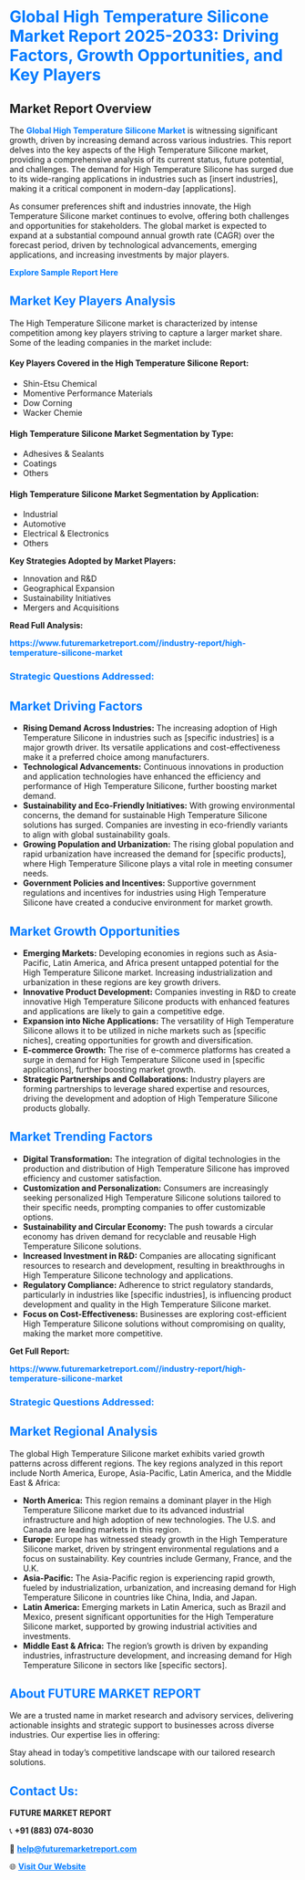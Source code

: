 <h1 style="color: #007BFF;">Global High Temperature Silicone Market Report 2025-2033: Driving Factors, Growth Opportunities, and Key Players</h1>

<section id="overview">
<h2>Market Report Overview</h2>
<p>The <a href="https://www.futuremarketreport.com//industry-report/high-temperature-silicone-market" style="color: #007BFF; text-decoration: none;"><strong>Global High Temperature Silicone Market</strong></a> is witnessing significant growth, driven by increasing demand across various industries. This report delves into the key aspects of the High Temperature Silicone market, providing a comprehensive analysis of its current status, future potential, and challenges. The demand for High Temperature Silicone has surged due to its wide-ranging applications in industries such as [insert industries], making it a critical component in modern-day [applications].</p>
<p>As consumer preferences shift and industries innovate, the High Temperature Silicone market continues to evolve, offering both challenges and opportunities for stakeholders. The global market is expected to expand at a substantial compound annual growth rate (CAGR) over the forecast period, driven by technological advancements, emerging applications, and increasing investments by major players.</p>
</section>

<section id="overview">
<p><a href="https://www.futuremarketreport.com//request-sample/reportId=83245" style="color: #007BFF; text-decoration: none;"><strong>Explore Sample Report Here</strong></a></p>
</section>

<section id="key-players">
<h2 style="color: #007BFF;">Market Key Players Analysis</h2>
<p>The High Temperature Silicone market is characterized by intense competition among key players striving to capture a larger market share. Some of the leading companies in the market include:</p>
<h4>Key Players Covered in the High Temperature Silicone Report:</h4>
<ul><li>Shin-Etsu Chemical</li><li>Momentive Performance Materials</li><li>Dow Corning</li><li>Wacker Chemie</li></ul>
<h4>High Temperature Silicone Market Segmentation by Type:</h4>
<ul><li>Adhesives &amp; Sealants</li><li>Coatings</li><li>Others</li></ul>

<h4>High Temperature Silicone Market Segmentation by Application:</h4>
<ul><li>Industrial</li><li>Automotive</li><li>Electrical &amp; Electronics</li><li>Others</li></ul>
<p><strong>Key Strategies Adopted by Market Players:</strong></p>
<ul>
<li>Innovation and R&D</li>
<li>Geographical Expansion</li>
<li>Sustainability Initiatives</li>
<li>Mergers and Acquisitions</li>
</ul>
</section>

<section>
<p><strong>Read Full Analysis: </strong></p><a href="https://www.futuremarketreport.com//industry-report/high-temperature-silicone-market" style="color: #007BFF; text-decoration: none;"><strong>https://www.futuremarketreport.com//industry-report/high-temperature-silicone-market</strong></a>
<h3 style="color: #007BFF;">Strategic Questions Addressed:</h3>
</section>

<section id="driving-factors">
<h2 style="color: #007BFF;">Market Driving Factors</h2>
<ul>
<li><strong>Rising Demand Across Industries:</strong> The increasing adoption of High Temperature Silicone in industries such as [specific industries] is a major growth driver. Its versatile applications and cost-effectiveness make it a preferred choice among manufacturers.</li>
<li><strong>Technological Advancements:</strong> Continuous innovations in production and application technologies have enhanced the efficiency and performance of High Temperature Silicone, further boosting market demand.</li>
<li><strong>Sustainability and Eco-Friendly Initiatives:</strong> With growing environmental concerns, the demand for sustainable High Temperature Silicone solutions has surged. Companies are investing in eco-friendly variants to align with global sustainability goals.</li>
<li><strong>Growing Population and Urbanization:</strong> The rising global population and rapid urbanization have increased the demand for [specific products], where High Temperature Silicone plays a vital role in meeting consumer needs.</li>
<li><strong>Government Policies and Incentives:</strong> Supportive government regulations and incentives for industries using High Temperature Silicone have created a conducive environment for market growth.</li>
</ul>
</section>

<section id="growth-opportunities">
<h2 style="color: #007BFF;">Market Growth Opportunities</h2>
<ul>
<li><strong>Emerging Markets:</strong> Developing economies in regions such as Asia-Pacific, Latin America, and Africa present untapped potential for the High Temperature Silicone market. Increasing industrialization and urbanization in these regions are key growth drivers.</li>
<li><strong>Innovative Product Development:</strong> Companies investing in R&D to create innovative High Temperature Silicone products with enhanced features and applications are likely to gain a competitive edge.</li>
<li><strong>Expansion into Niche Applications:</strong> The versatility of High Temperature Silicone allows it to be utilized in niche markets such as [specific niches], creating opportunities for growth and diversification.</li>
<li><strong>E-commerce Growth:</strong> The rise of e-commerce platforms has created a surge in demand for High Temperature Silicone used in [specific applications], further boosting market growth.</li>
<li><strong>Strategic Partnerships and Collaborations:</strong> Industry players are forming partnerships to leverage shared expertise and resources, driving the development and adoption of High Temperature Silicone products globally.</li>
</ul>
</section>

<section id="trending-factors">
<h2 style="color: #007BFF;">Market Trending Factors</h2>
<ul>
<li><strong>Digital Transformation:</strong> The integration of digital technologies in the production and distribution of High Temperature Silicone has improved efficiency and customer satisfaction.</li>
<li><strong>Customization and Personalization:</strong> Consumers are increasingly seeking personalized High Temperature Silicone solutions tailored to their specific needs, prompting companies to offer customizable options.</li>
<li><strong>Sustainability and Circular Economy:</strong> The push towards a circular economy has driven demand for recyclable and reusable High Temperature Silicone solutions.</li>
<li><strong>Increased Investment in R&D:</strong> Companies are allocating significant resources to research and development, resulting in breakthroughs in High Temperature Silicone technology and applications.</li>
<li><strong>Regulatory Compliance:</strong> Adherence to strict regulatory standards, particularly in industries like [specific industries], is influencing product development and quality in the High Temperature Silicone market.</li>
<li><strong>Focus on Cost-Effectiveness:</strong> Businesses are exploring cost-efficient High Temperature Silicone solutions without compromising on quality, making the market more competitive.</li>
</ul>
</section>

<section>
<p><strong>Get Full Report: </strong></p><a href="https://www.futuremarketreport.com//industry-report/high-temperature-silicone-market" style="color: #007BFF; text-decoration: none;"><strong>https://www.futuremarketreport.com//industry-report/high-temperature-silicone-market</strong></a>
<h3 style="color: #007BFF;">Strategic Questions Addressed:</h3>
</section>


<section id="regional-analysis">
<h2 style="color: #007BFF;">Market Regional Analysis</h2>
<p>The global High Temperature Silicone market exhibits varied growth patterns across different regions. The key regions analyzed in this report include North America, Europe, Asia-Pacific, Latin America, and the Middle East & Africa:</p>
<ul>
<li><strong>North America:</strong> This region remains a dominant player in the High Temperature Silicone market due to its advanced industrial infrastructure and high adoption of new technologies. The U.S. and Canada are leading markets in this region.</li>
<li><strong>Europe:</strong> Europe has witnessed steady growth in the High Temperature Silicone market, driven by stringent environmental regulations and a focus on sustainability. Key countries include Germany, France, and the U.K.</li>
<li><strong>Asia-Pacific:</strong> The Asia-Pacific region is experiencing rapid growth, fueled by industrialization, urbanization, and increasing demand for High Temperature Silicone in countries like China, India, and Japan.</li>
<li><strong>Latin America:</strong> Emerging markets in Latin America, such as Brazil and Mexico, present significant opportunities for the High Temperature Silicone market, supported by growing industrial activities and investments.</li>
<li><strong>Middle East & Africa:</strong> The region’s growth is driven by expanding industries, infrastructure development, and increasing demand for High Temperature Silicone in sectors like [specific sectors].</li>
</ul>
</section>

<footer>
<h2 style="color: #007BFF;">About FUTURE MARKET REPORT</h2>
<p>We are a trusted name in market research and advisory services, delivering actionable insights and strategic support to businesses across diverse industries. Our expertise lies in offering:</p>

<p>Stay ahead in today’s competitive landscape with our tailored research solutions.</p>

<h2 style="color: #007BFF;">Contact Us:</h2>
<p><strong>FUTURE MARKET REPORT</strong></p>
<p>📞 <strong>+91 (883) 074-8030</strong></p>
<p>📧 <strong><a href="mailto:help@futuremarketreport.com" style="color: #007BFF;">help@futuremarketreport.com</a></strong></p>
<p>🌐 <strong><a href="https://www.futuremarketreport.com/" style="color: #007BFF;">Visit Our Website</a></strong></p>
</footer>
